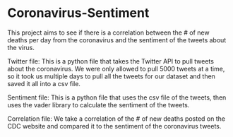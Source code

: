 # Coronavirus-Sentiment

This project aims to see if there is a correlation between the # of new deaths per day from the coronavirus and the sentiment of the tweets about the virus.

Twitter file:
This is a python file that takes the Twitter API to pull tweets about the coronavirus.
We were only allowed to pull 5000 tweets at a time, so it took us multiple days to pull all the tweets for our dataset and then saved it all into a csv file.

Sentiment file:
This is a python file that uses the csv file of the tweets, then uses the vader library to calculate the sentiment of the tweets.

Correlation file:
We take a correlation of the # of new deaths posted on the CDC website and compared it to the sentiment of the coronavirus tweets.
